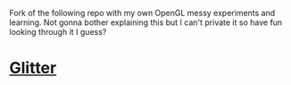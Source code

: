 Fork of the following repo with my own OpenGL messy experiments and learning. 
Not gonna bother explaining this but I can't private it so have fun looking through it I guess?

# [Glitter](http://polytonic.github.io/Glitter/)
